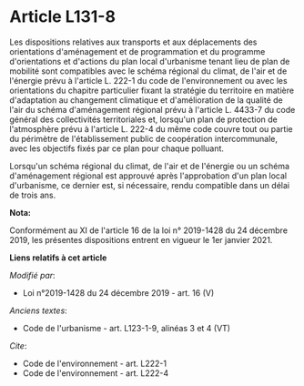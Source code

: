# Article L131-8

Les dispositions relatives aux transports et aux déplacements des orientations d'aménagement et de programmation et du
programme d'orientations et d'actions du plan local d'urbanisme tenant lieu de plan de mobilité sont compatibles avec le
schéma régional du climat, de l'air et de l'énergie prévu à l'article L. 222-1 du code de l'environnement  ou avec les
orientations du chapitre particulier fixant la stratégie du territoire en matière d'adaptation au changement climatique et
d'amélioration de la qualité de l'air du schéma d'aménagement régional prévu à l'article L. 4433-7 du code général des
collectivités territoriales et, lorsqu'un plan de protection de l'atmosphère prévu à l'article L. 222-4 du même code couvre
tout ou partie du périmètre de l'établissement public de coopération intercommunale, avec les objectifs fixés par ce plan
pour chaque polluant.

Lorsqu'un schéma régional du climat, de l'air et de l'énergie ou un schéma d'aménagement régional est approuvé après
l'approbation d'un plan local d'urbanisme, ce dernier est, si nécessaire, rendu compatible dans un délai de trois ans.

**Nota:**

Conformément au XI de l'article 16 de la loi n° 2019-1428 du 24 décembre 2019, les présentes dispositions entrent en vigueur
le 1er janvier 2021.

**Liens relatifs à cet article**

_Modifié par_:

  - Loi n°2019-1428 du 24 décembre 2019 - art. 16 (V)

_Anciens textes_:

  - Code de l'urbanisme - art. L123-1-9, alinéas 3 et 4 (VT)

_Cite_:

  - Code de l'environnement - art. L222-1
  - Code de l'environnement - art. L222-4

